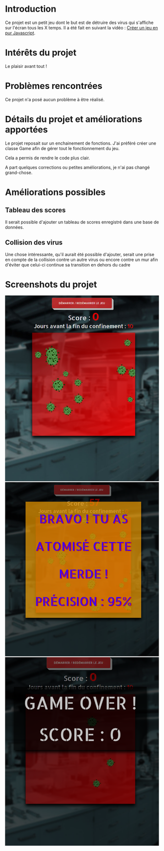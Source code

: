 # Introduction

Ce projet est un petit jeu dont le but est de détruire des virus qui s'affiche sur l'écran tous les X temps. Il a été fait en suivant la vidéo : [Créer un jeu en pur Javascript](https://www.youtube.com/watch?v=U50RvnAIHhQ).

# Intérêts du projet

Le plaisir avant tout !

# Problèmes rencontrées

Ce projet n'a posé aucun problème à être réalisé.

# Détails du projet et améliorations apportées

Le projet reposait sur un enchainement de fonctions. J'ai préféré créer une classe Game afin de gérer tout le fonctionnement du jeu.

Cela a permis de rendre le code plus clair.

A part quelques corrections ou petites améliorations, je n'ai pas changé grand-chose.

# Améliorations possibles

## Tableau des scores

Il serait possible d'ajouter un tableau de scores enregistré dans une base de données.

## Collision des virus

Une chose intéressante, qu'il aurait été possible d'ajouter, serait une prise en compte de la collision contre un autre virus ou encore contre un mur afin d'éviter que celui-ci continue sa transition en dehors du cadre

# Screenshots du projet

![game](/screenshots/game.png)
![gamewin](/screenshots/gamewin.png)
![gameover](/screenshots/gameover.png)